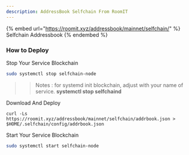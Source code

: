 ```yaml
---
description: AddressBook Selfchain From RoomIT
---
```


{%  embed url="https://roomit.xyz/addressbook/mainnet/selfchain/" %}
Selfchain Addressbook
{%  endembed %}

### How to Deploy

Stop Your Service Blockchain
```bash
sudo systemctl stop selfchain-node
```
>> Notes : for systemd init blockchain, adjust with your name of service. __systemctl stop selfchaind__


Download And Deploy
```
curl -Ls  https://roomit.xyz/addressbook/mainnet/selfchain/addrbook.json > $HOME/.selfchain/config/addrbook.json 
```

Start Your Service Blockchain
```bash
sudo systemctl start selfchain-node
```
